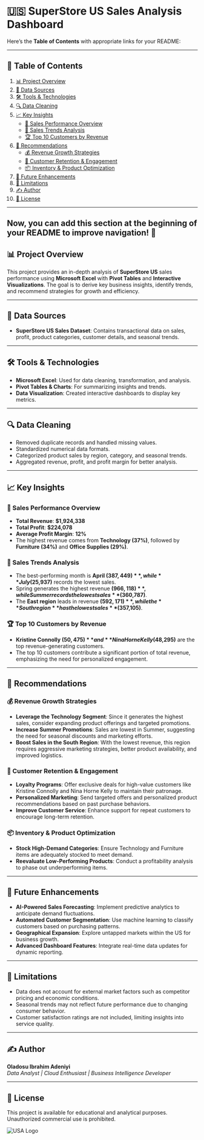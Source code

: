 # 🇺🇸 SuperStore US Sales Analysis Dashboard  

Here’s the **Table of Contents** with appropriate links for your README:

---

## 📜 Table of Contents  
1. [📊 Project Overview](#-project-overview)  
2. [📂 Data Sources](#-data-sources)  
3. [🛠 Tools & Technologies](#-tools--technologies)  
4. [🔍 Data Cleaning](#-data-cleaning)  
5. [📈 Key Insights](#-key-insights)  
   - [🛒 Sales Performance Overview](#-sales-performance-overview)  
   - [📅 Sales Trends Analysis](#-sales-trends-analysis)  
   - [🏆 Top 10 Customers by Revenue](#-top-10-customers-by-revenue)  
6. [🎯 Recommendations](#-recommendations)  
   - [💰 Revenue Growth Strategies](#-revenue-growth-strategies)  
   - [📢 Customer Retention & Engagement](#-customer-retention--engagement)  
   - [📦 Inventory & Product Optimization](#-inventory--product-optimization)  
7. [🚀 Future Enhancements](#-future-enhancements)  
8. [📜 Limitations](#-limitations)  
9. [✍️ Author](#-author)  
10. [📌 License](#-license)  

---

Now, you can add this section at the beginning of your README to improve navigation! 🚀
---

## 📊 Project Overview  
This project provides an in-depth analysis of **SuperStore US** sales performance using **Microsoft Excel** with **Pivot Tables** and **Interactive Visualizations**. The goal is to derive key business insights, identify trends, and recommend strategies for growth and efficiency.  

---

## 📂 Data Sources  
- **SuperStore US Sales Dataset**: Contains transactional data on sales, profit, product categories, customer details, and seasonal trends.

---

## 🛠 Tools & Technologies  
- **Microsoft Excel**: Used for data cleaning, transformation, and analysis.
- **Pivot Tables & Charts**: For summarizing insights and trends.
- **Data Visualization**: Created interactive dashboards to display key metrics.

---

## 🔍 Data Cleaning  
- Removed duplicate records and handled missing values.
- Standardized numerical data formats.
- Categorized product sales by region, category, and seasonal trends.
- Aggregated revenue, profit, and profit margin for better analysis.

---

## 📈 Key Insights  

### 🛒 Sales Performance Overview  
- **Total Revenue**: **$1,924,338**
- **Total Profit**: **$224,078**
- **Average Profit Margin**: **12%**
- The highest revenue comes from **Technology (37%)**, followed by **Furniture (34%)** and **Office Supplies (29%)**.

### 📅 Sales Trends Analysis  
- The best-performing month is **April ($387,449)**, while **July ($25,937)** records the lowest sales.
- Spring generates the highest revenue **($966,118)**, while Summer records the lowest sales **($360,787)**.
- The **East region** leads in revenue **($592,171)**, while the **South region** has the lowest sales **($357,105)**.

### 🏆 Top 10 Customers by Revenue  
- **Kristine Connolly ($50,475)** and **Nina Horne Kelly ($48,295)** are the top revenue-generating customers.
- The top 10 customers contribute a significant portion of total revenue, emphasizing the need for personalized engagement.

---

## 🎯 Recommendations  

### 💰 Revenue Growth Strategies  
- **Leverage the Technology Segment**: Since it generates the highest sales, consider expanding product offerings and targeted promotions.
- **Increase Summer Promotions**: Sales are lowest in Summer, suggesting the need for seasonal discounts and marketing efforts.
- **Boost Sales in the South Region**: With the lowest revenue, this region requires aggressive marketing strategies, better product availability, and improved logistics.

### 📢 Customer Retention & Engagement  
- **Loyalty Programs**: Offer exclusive deals for high-value customers like Kristine Connolly and Nina Horne Kelly to maintain their patronage.
- **Personalized Marketing**: Send targeted offers and personalized product recommendations based on past purchase behaviors.
- **Improve Customer Service**: Enhance support for repeat customers to encourage long-term retention.

### 📦 Inventory & Product Optimization  
- **Stock High-Demand Categories**: Ensure Technology and Furniture items are adequately stocked to meet demand.
- **Reevaluate Low-Performing Products**: Conduct a profitability analysis to phase out underperforming items.

---

## 🚀 Future Enhancements  
- **AI-Powered Sales Forecasting**: Implement predictive analytics to anticipate demand fluctuations.
- **Automated Customer Segmentation**: Use machine learning to classify customers based on purchasing patterns.
- **Geographical Expansion**: Explore untapped markets within the US for business growth.
- **Advanced Dashboard Features**: Integrate real-time data updates for dynamic reporting.

---

## 📜 Limitations  
- Data does not account for external market factors such as competitor pricing and economic conditions.
- Seasonal trends may not reflect future performance due to changing consumer behavior.
- Customer satisfaction ratings are not included, limiting insights into service quality.

---

## ✍️ Author  
**Oladosu Ibrahim Adeniyi**  
_Data Analyst | Cloud Enthusiast | Business Intelligence Developer_

---

## 📌 License  
This project is available for educational and analytical purposes. Unauthorized commercial use is prohibited.

![USA Logo](https://upload.wikimedia.org/wikipedia/en/a/a4/Flag_of_the_United_States.svg)

